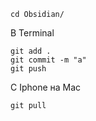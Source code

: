```
cd Obsidian/
```

В Terminal
```
git add .
git commit -m "a"
git push
```


С Iphone на Mac
```
git pull
```

